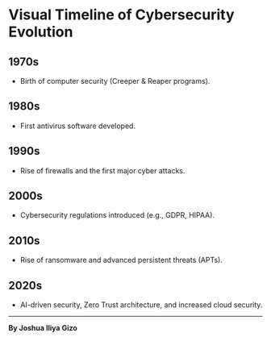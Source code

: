 # Visual Timeline of Cybersecurity Evolution

## 1970s
- Birth of computer security (Creeper & Reaper programs).

## 1980s
- First antivirus software developed.

## 1990s
- Rise of firewalls and the first major cyber attacks.

## 2000s
- Cybersecurity regulations introduced (e.g., GDPR, HIPAA).

## 2010s
- Rise of ransomware and advanced persistent threats (APTs).

## 2020s
- AI-driven security, Zero Trust architecture, and increased cloud security.

---
**By Joshua Iliya Gizo**
